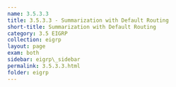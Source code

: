 ```yaml
---
name: 3.5.3.3
title: 3.5.3.3 - Summarization with Default Routing
short-title: Summarization with Default Routing
category: 3.5 EIGRP
collection: eigrp
layout: page
exam: both
sidebar: eigrp\_sidebar
permalink: 3.5.3.3.html
folder: eigrp
---
```

